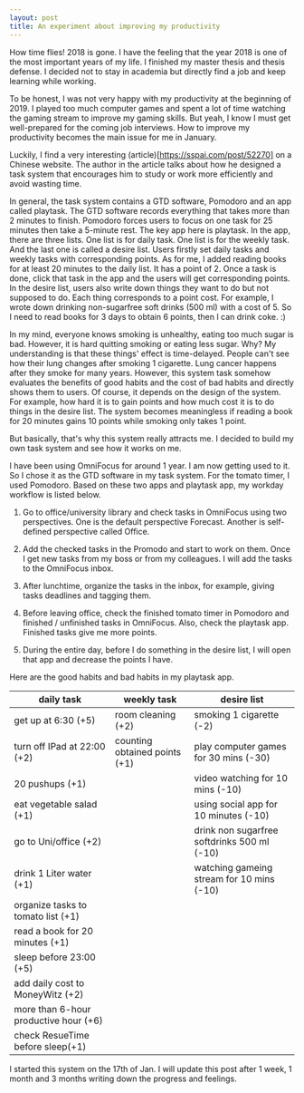 ```yaml
---
layout: post
title: An experiment about improving my productivity
---
```

How time flies! 2018 is gone. I have the feeling that the year 2018 is one of the most important years of my life. I finished my master thesis and thesis defense. I decided not to stay in academia but directly find a job and keep learning while working.

To be honest, I was not very happy with my productivity at the beginning of 2019. I played too much computer games and spent a lot of time watching the gaming stream to improve my gaming skills. But yeah, I know I must get well-prepared for the coming job interviews. How to improve my productivity becomes the main issue for me in January.

Luckily, I find a very interesting (article)[https://sspai.com/post/52270] on a Chinese website. The author in the article talks about how he designed a task system that encourages him to study or work more efficiently and avoid wasting time.

In general, the task system contains a GTD software, Pomodoro and an app called playtask. The GTD software records everything that takes more than 2 minutes to finish. Pomodoro forces users to focus on one task for 25 minutes then take a 5-minute rest. The key app here is playtask. In the app, there are three lists. One list is for daily task. One list is for the weekly task. And the last one is called a desire list. Users firstly set daily tasks and weekly tasks with corresponding points. As for me, I added reading books for at least 20 minutes to the daily list. It has a point of 2. Once a task is done, click that task in the app and the users will get corresponding points. In the desire list, users also write down things they want to do but not supposed to do. Each thing corresponds to a point cost. For example, I wrote down drinking non-sugarfree soft drinks (500 ml) with a cost of 5. So I need to read books for 3 days to obtain 6 points, then I can drink coke. :)

In my mind, everyone knows smoking is unhealthy, eating too much sugar is bad. However, it is hard quitting smoking or eating less sugar. Why? My understanding is that these things' effect is time-delayed. People can't see how their lung changes after smoking 1 cigarette. Lung cancer happens after they smoke for many years. However, this system task somehow evaluates the benefits of good habits and the cost of bad habits and directly shows them to users. Of course, it depends on the design of the system. For example, how hard it is to gain points and how much cost it is to do things in the desire list. The system becomes meaningless if reading a book for 20 minutes gains 10 points while smoking only takes 1 point.

But basically, that's why this system really attracts me. I decided to build my own task system and see how it works on me.

I have been using OmniFocus for around 1 year. I am now getting used to it. So I chose it as the GTD software in my task system. For the tomato timer, I used Pomodoro. Based on these two apps and playtask app, my workday workflow is listed below.

1. Go to office/university library and check tasks in OmniFocus using two perspectives. One is the default perspective Forecast. Another is self-defined perspective called Office. 

2. Add the checked tasks in the Promodo and start to work on them. Once I get new tasks from my boss or from my colleagues. I will add the tasks to the OmniFocus inbox.

3. After lunchtime, organize the tasks in the inbox, for example, giving tasks deadlines and tagging them. 

4. Before leaving office, check the finished tomato timer in Pomodoro and finished / unfinished tasks in OmniFocus. Also, check the playtask app. Finished tasks give me more points. 

5. During the entire day, before I do something in the desire list, I will open that app and decrease the points I have.

Here are the good habits and bad habits in my playtask app.

| daily task | weekly task | desire list |
|------------|-------------|-------------|
| get up at 6:30 (+5)  | room cleaning (+2) | smoking 1 cigarette (-2)  |
| turn off IPad at 22:00 (+2) | counting obtained points (+1) | play computer games for 30 mins (-30) |
| 20 pushups (+1)  |   | video watching for 10 mins (-10)  |
| eat vegetable salad (+1)|| using social app for 10 minutes (-10)|
| go to Uni/office (+2)|| drink non sugarfree softdrinks 500 ml (-10) |
| drink 1 Liter water (+1)|| watching gameing stream for 10 mins (-10)|
| organize tasks to tomato list (+1)|||
| read a book for 20 minutes (+1)|||
| sleep before 23:00 (+5)|||
| add daily cost to MoneyWitz (+2)|||
| more than 6-hour productive hour (+6)|||
| check ResueTime before sleep(+1)|||

I started this system on the 17th of Jan. I will update this post after 1 week, 1 month and 3 months writing down the progress and feelings.